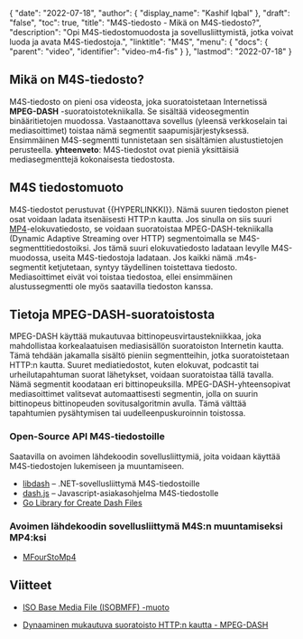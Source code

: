 {
  "date": "2022-07-18",
  "author": {
    "display_name": "Kashif Iqbal"
},
  "draft": "false",
  "toc": true,
  "title": "M4S-tiedosto - Mikä on M4S-tiedosto?",
  "description": "Opi M4S-tiedostomuodosta ja sovellusliittymistä, jotka voivat luoda ja avata M4S-tiedostoja.",
  "linktitle": "M4S",
  "menu": {
    "docs": {
      "parent": "video",
      "identifier": "video-m4-fis"
}
},
  "lastmod": "2022-07-18"
}

## Mikä on M4S-tiedosto?

M4S-tiedosto on pieni osa videosta, joka suoratoistetaan Internetissä **MPEG-DASH** -suoratoistotekniikalla. Se sisältää videosegmentin binääritietojen muodossa. Vastaanottava sovellus (yleensä verkkoselain tai mediasoittimet) toistaa nämä segmentit saapumisjärjestyksessä. Ensimmäinen M4S-segmentti tunnistetaan sen sisältämien alustustietojen perusteella. **yhteenveto**: M4S-tiedostot ovat pieniä yksittäisiä mediasegmenttejä kokonaisesta tiedostosta.

## M4S tiedostomuoto

M4S-tiedostot perustuvat {{HYPERLINKKI}}. Nämä suuren tiedoston pienet osat voidaan ladata itsenäisesti HTTP:n kautta. Jos sinulla on siis suuri [MP4](/video/mp4/)-elokuvatiedosto, se voidaan suoratoistaa MPEG-DASH-tekniikalla (Dynamic Adaptive Streaming over HTTP) segmentoimalla se M4S-segmenttitiedostoiksi. Jos tämä suuri elokuvatiedosto ladataan levylle M4S-muodossa, useita M4S-tiedostoja ladataan. Jos kaikki nämä .m4s-segmentit ketjutetaan, syntyy täydellinen toistettava tiedosto. Mediasoittimet eivät voi toistaa tiedostoa, ellei ensimmäinen alustussegmentti ole myös saatavilla tiedoston kanssa.

## Tietoja MPEG-DASH-suoratoistosta

MPEG-DASH käyttää mukautuvaa bittinopeusvirtaustekniikkaa, joka mahdollistaa korkealaatuisen mediasisällön suoratoiston Internetin kautta. Tämä tehdään jakamalla sisältö pieniin segmentteihin, jotka suoratoistetaan HTTP:n kautta. Suuret mediatiedostot, kuten elokuvat, podcastit tai urheilutapahtuman suorat lähetykset, voidaan suoratoistaa tällä tavalla. Nämä segmentit koodataan eri bittinopeuksilla. MPEG-DASH-yhteensopivat mediasoittimet valitsevat automaattisesti segmentin, jolla on suurin bittinopeus bittinopeuden sovitusalgoritmin avulla. Tämä välttää tapahtumien pysähtymisen tai uudelleenpuskuroinnin toistossa.

### Open-Source API M4S-tiedostoille

Saatavilla on avoimen lähdekoodin sovellusliittymiä, joita voidaan käyttää M4S-tiedostojen lukemiseen ja muuntamiseen.

 * [libdash](https://github.com/bitmovin/libdash) – .NET-sovellusliittymä M4S-tiedostoille
 * [dash.js](https://github.com/Dash-Industry-Forum/dash.js) – Javascript-asiakasohjelma M4S-tiedostolle
 * [Go Library for Create Dash Files](https://github.com/zencoder/go-dash)

### Avoimen lähdekoodin sovellusliittymä M4S:n muuntamiseksi MP4:ksi

 * [MFourStoMp4](https://github.com/muri11o/mfourstomp4)

## Viitteet ###

* [ISO Base Media File (ISOBMFF) -muoto](https://www.w3.org/TR/mse-byte-stream-format-isobmff/)

* [Dynaaminen mukautuva suoratoisto HTTP:n kautta - MPEG-DASH](https://en.wikipedia.org/wiki/Dynamic_Adaptive_Streaming_over_HTTP)



